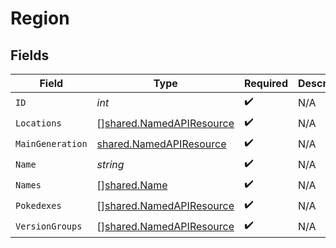 # Region


## Fields

| Field                                                                       | Type                                                                        | Required                                                                    | Description                                                                 |
| --------------------------------------------------------------------------- | --------------------------------------------------------------------------- | --------------------------------------------------------------------------- | --------------------------------------------------------------------------- |
| `ID`                                                                        | *int*                                                                       | :heavy_check_mark:                                                          | N/A                                                                         |
| `Locations`                                                                 | [][shared.NamedAPIResource](../../../pkg/models/shared/namedapiresource.md) | :heavy_check_mark:                                                          | N/A                                                                         |
| `MainGeneration`                                                            | [shared.NamedAPIResource](../../../pkg/models/shared/namedapiresource.md)   | :heavy_check_mark:                                                          | N/A                                                                         |
| `Name`                                                                      | *string*                                                                    | :heavy_check_mark:                                                          | N/A                                                                         |
| `Names`                                                                     | [][shared.Name](../../../pkg/models/shared/name.md)                         | :heavy_check_mark:                                                          | N/A                                                                         |
| `Pokedexes`                                                                 | [][shared.NamedAPIResource](../../../pkg/models/shared/namedapiresource.md) | :heavy_check_mark:                                                          | N/A                                                                         |
| `VersionGroups`                                                             | [][shared.NamedAPIResource](../../../pkg/models/shared/namedapiresource.md) | :heavy_check_mark:                                                          | N/A                                                                         |